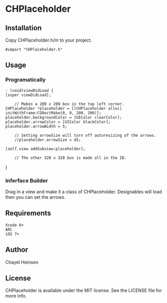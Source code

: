 # CHPlaceholder

## Installation

Copy CHPlaceholder.h/m to your project.

	#import "CHPlaceholder.h"

## Usage

### Programatically

	- (void)viewDidLoad {
    [super viewDidLoad];
    
        // Makes a 200 x 200 box in the top left corner.
    CHPlaceholder *placeholder = [[CHPlaceholder alloc] initWithFrame:CGRectMake(0, 0, 200, 200)];
    placeholder.backgroundColor = [UIColor clearColor];
    placeholder.arrowColor = [UIColor blackColor];
    placeholder.arrowWidth = 5;
    
        // Setting arrowSize will turn off autoresizing of the arrows.
        //placeholder.arrowSize = 45;
    
    [self.view addSubview:placeholder];
    
        // The other 320 x 320 box is made all in the IB.
}

### Inferface Builder

Drag in a view and make it a class of CHPlaceholder. Designables will load then you can set the arrows.


## Requirements

	Xcode 6+
	ARC
	iOS 7+

## Author

Chayel Heinsen

## License

CHPlaceholder is available under the MIT license. See the LICENSE file for more info.

